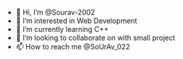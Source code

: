 - 👋 Hi, I’m @Sourav-2002
- 👀 I’m interested in Web Development
- 🌱 I’m currently learning C++
- 💞️ I’m looking to collaborate on with small project
- 📫 How to reach me @SoUrAv_022

<!---
Sourav-2002/Sourav-2002 is a ✨ special ✨ repository because its `README.md` (this file) appears on your GitHub profile.
You can click the Preview link to take a look at your changes.
--->
